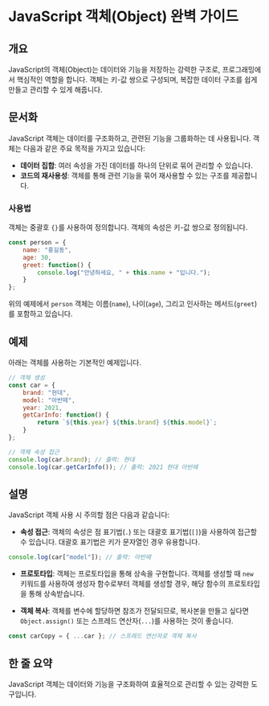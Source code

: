 <!--
Meta Description: # JavaScript 객체(Object) 완벽 가이드 ## 개요 JavaScript의 객체(Object)는 데이터와 기능을 저장하는 강력한 구조로, 프로그래밍에서 핵심적인 역할을 합니다. 객체는 키-값 쌍으로 구성되며, 복잡한 데이터 구조를 쉽게 만들고 관리할 수 있...
Meta Keywords: javascript, 객체는, 객체를, car, 기능을
-->

# JavaScript 객체(Object) 완벽 가이드

## 개요
JavaScript의 객체(Object)는 데이터와 기능을 저장하는 강력한 구조로, 프로그래밍에서 핵심적인 역할을 합니다. 객체는 키-값 쌍으로 구성되며, 복잡한 데이터 구조를 쉽게 만들고 관리할 수 있게 해줍니다.

## 문서화
JavaScript 객체는 데이터를 구조화하고, 관련된 기능을 그룹화하는 데 사용됩니다. 객체는 다음과 같은 주요 목적을 가지고 있습니다:
- **데이터 집합**: 여러 속성을 가진 데이터를 하나의 단위로 묶어 관리할 수 있습니다.
- **코드의 재사용성**: 객체를 통해 관련 기능을 묶어 재사용할 수 있는 구조를 제공합니다.

### 사용법
객체는 중괄호 `{}`를 사용하여 정의합니다. 객체의 속성은 키-값 쌍으로 정의됩니다.

```javascript
const person = {
    name: "홍길동",
    age: 30,
    greet: function() {
        console.log("안녕하세요, " + this.name + "입니다.");
    }
};
```

위의 예제에서 `person` 객체는 이름(`name`), 나이(`age`), 그리고 인사하는 메서드(`greet`)를 포함하고 있습니다.

## 예제
아래는 객체를 사용하는 기본적인 예제입니다.

```javascript
// 객체 생성
const car = {
    brand: "현대",
    model: "아반떼",
    year: 2021,
    getCarInfo: function() {
        return `${this.year} ${this.brand} ${this.model}`;
    }
};

// 객체 속성 접근
console.log(car.brand); // 출력: 현대
console.log(car.getCarInfo()); // 출력: 2021 현대 아반떼
```

## 설명
JavaScript 객체 사용 시 주의할 점은 다음과 같습니다:
- **속성 접근**: 객체의 속성은 점 표기법(`.`) 또는 대괄호 표기법(`[]`)을 사용하여 접근할 수 있습니다. 대괄호 표기법은 키가 문자열인 경우 유용합니다.
  
```javascript
console.log(car["model"]); // 출력: 아반떼
```

- **프로토타입**: 객체는 프로토타입을 통해 상속을 구현합니다. 객체를 생성할 때 `new` 키워드를 사용하여 생성자 함수로부터 객체를 생성할 경우, 해당 함수의 프로토타입을 통해 상속받습니다.

- **객체 복사**: 객체를 변수에 할당하면 참조가 전달되므로, 복사본을 만들고 싶다면 `Object.assign()` 또는 스프레드 연산자(`...`)를 사용하는 것이 좋습니다.

```javascript
const carCopy = { ...car }; // 스프레드 연산자로 객체 복사
```

## 한 줄 요약
JavaScript 객체는 데이터와 기능을 구조화하여 효율적으로 관리할 수 있는 강력한 도구입니다.
